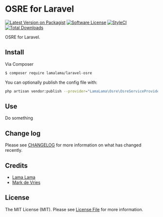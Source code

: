 # OSRE for Laravel

[![Latest Version on Packagist](https://img.shields.io/packagist/v/lamalama/laravel-osre.svg?style=flat-square)](https://packagist.org/packages/lamalama/laravel-osre)
[![Software License](https://img.shields.io/badge/license-MIT-brightgreen.svg?style=flat-square)](LICENSE.md)
[![StyleCI](https://github.styleci.io/repos/268217938/shield?branch=master)](https://github.styleci.io/repos/268217938)
[![Total Downloads](https://img.shields.io/packagist/dt/lamalama/laravel-osre.svg?style=flat-square)](https://packagist.org/packages/lamalama/laravel-osre)

OSRE for Laravel.

## Install

Via Composer

``` bash
$ composer require lamalama/laravel-osre
```

You can optionally publish the config file with:
```bash
php artisan vendor:publish --provider="LamaLama\Osre\OsreServiceProvider" --tag="config"
```

## Use

Do something

## Change log

Please see [CHANGELOG](CHANGELOG.md) for more information on what has changed recently.

## Credits

- [Lama Lama](https://github.com/lamalamaNL)
- [Mark de Vries](https://github.com/lamalamaMark)

## License

The MIT License (MIT). Please see [License File](LICENSE.md) for more information.
